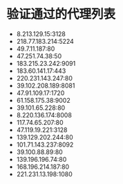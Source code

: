 # 验证通过的代理列表

 - 8.213.129.15:3128
 - 218.77.183.214:5224
 - 49.7.11.187:80
 - 47.251.74.38:50
 - 183.215.23.242:9091
 - 183.60.141.17:443
 - 220.231.143.247:80
 - 39.102.208.189:8081
 - 47.91.109.17:1720
 - 61.158.175.38:9002
 - 39.101.65.228:80
 - 8.220.136.174:8008
 - 117.74.65.207:80
 - 47.119.19.221:3128
 - 139.129.202.244:80
 - 101.71.143.237:8092
 - 39.100.88.89:80
 - 139.196.196.74:80
 - 168.196.214.187:80
 - 221.231.13.198:1080
